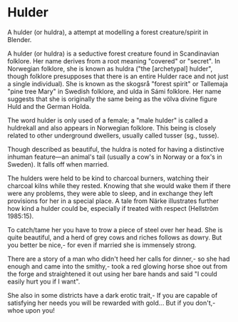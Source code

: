 # Hulder
A hulder (or huldra), a attempt at modelling a forest creature/spirit in Blender.

A hulder (or huldra) is a seductive forest creature found in Scandinavian folklore. Her name derives from a root meaning "covered" or "secret".
 In Norwegian folklore, she is known as huldra ("the [archetypal] hulder", though folklore presupposes that there is an entire Hulder race and not just a single individual). She is known as the skogsrå "forest spirit" or Tallemaja "pine tree Mary" in Swedish folklore, and ulda in Sámi folklore. Her name suggests that she is originally the same being as the völva divine figure Huld and the German Holda.

The word hulder is only used of a female; a "male hulder" is called a huldrekall and also appears in Norwegian folklore. This being is closely related to other underground dwellers, usually called tusser (sg., tusse).

Though described as beautiful, the huldra is noted for having a distinctive inhuman feature—an animal's tail (usually a cow's in Norway or a fox's in Sweden). It falls off when married.

The hulders were held to be kind to charcoal burners, watching their charcoal kilns while they rested. Knowing that she would wake them if there were any problems, they were able to sleep, and in exchange they left provisions for her in a special place. A tale from Närke illustrates further how kind a hulder could be, especially if treated with respect (Hellström 1985:15).


To catch/tame her you have to trow a piece of steel over her head. She is quite beautiful, and a herd of grey cows and riches follows as dowry. But you better be nice,- for even if married she is immensely strong.

There are a story of a man who didn't heed her calls for dinner,- so she had enough and came into the smithy,- took a red glowing horse shoe out from the forge and straightened it out using her bare hands and said "I could easily hurt you if I want".

She also in some districts have a dark erotic trait,- If you are capable of satisfying her needs you will be rewarded with gold... But if you don't,- whoe upon you! 
